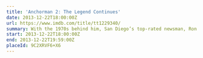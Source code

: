 ```yaml
---
title: 'Anchorman 2: The Legend Continues'
date: 2013-12-22T18:00:00Z
url: https://www.imdb.com/title/tt1229340/
summary: With the 1970s behind him, San Diego’s top-rated newsman, Ron Burgundy, returns to take New York City’s first twenty-four-hour news channel by storm.
start: 2013-12-22T18:00:00Z
end: 2013-12-22T19:59:00Z
placeId: 9C2XRVF6+X6
---
```

